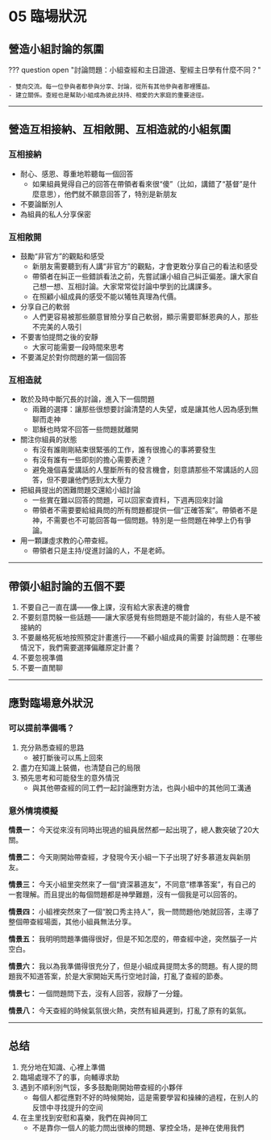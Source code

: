 # 05 臨場狀況

## 營造小組討論的氛圍

??? question open "討論問題：小組查經和主日證道、聖經主日學有什麼不同？"

    - 雙向交流。每一位參與者都參與分享、討論，從所有其他參與者那裡獲益。
    - 建立關係。查經也是幫助小組成為彼此扶持、相愛的大家庭的重要途徑。

-----

## 營造互相接納、互相敞開、互相造就的小組氛圍

### 互相接納

- 耐心、感恩、尊重地聆聽每一個回答
    - 如果組員覺得自己的回答在帶領者看來很“傻”（比如，講錯了“基督”是什麼意思），他們就不願意回答了，特別是新朋友
- 不要論斷別人
- 為組員的私人分享保密

### 互相敞開

- 鼓勵“非官方”的觀點和感受
    - 新朋友需要聽到有人講“非官方”的觀點，才會更敢分享自己的看法和感受
    - 帶領者在糾正一些錯誤看法之前，先嘗試讓小組自己糾正偏差。讓大家自己想一想、互相討論。大家常常從討論中學到的比講課多。
    - 在照顧小組成員的感受不能以犧牲真理為代價。
- 分享自己的軟弱
    - 人們更容易被那些願意冒險分享自己軟弱，顯示需要耶穌恩典的人，那些不完美的人吸引
- 不要害怕提問之後的安靜
    - 大家可能需要一段時間來思考
- 不要滿足於對你問題的第一個回答

### 互相造就

- 敢於及時中斷冗長的討論，進入下一個問題
    - 兩難的選擇：讓那些很想要討論清楚的人失望，或是讓其他人因為感到無聊而走神
    - 耶穌也時常不回答一些問題就離開
- 關注你組員的狀態
    - 有沒有誰剛剛結束很緊張的工作，誰有很擔心的事將要發生
    - 有沒有誰有一些即刻的擔心需要表達？
    - 避免幾個喜愛講話的人壟斷所有的發言機會，刻意請那些不常講話的人回答，但不要讓他們感到太大壓力
- 把組員提出的困難問題交還給小組討論
    - 一些實在難以回答的問題，可以回家查資料，下週再回來討論
    - 帶領者不需要要給組員問的所有問題都提供一個“正確答案”。帶領者不是神，不需要也不可能回答每一個問題。特別是一些問題在神學上仍有爭論。
- 用一顆謙虛求教的心帶查經。
    - 帶領者只是主持/促進討論的人，不是老師。

-----

## 帶領小組討論的五個不要

1. 不要自己一直在講——像上課，沒有給大家表達的機會
2. 不要刻意閃躲一些話題——讓大家感覺有些問題是不能討論的，有些人是不被接納的
3. 不要嚴格死板地按照預定計畫進行——不顧小組成員的需要
討論問題：在哪些情況下，我們需要選擇偏離原定計畫？
4. 不要忽視準備
5. 不要一直閒聊

-----

## 應對臨場意外狀況

### 可以提前準備嗎？

1. 充分熟悉查經的思路
    - 被打斷後可以馬上回來
1. 盡力在知識上裝備，也清楚自己的局限
1. 預先思考和可能發生的意外情況
    - 與其他帶查經的同工們一起討論應對方法，也與小組中的其他同工溝通

### 意外情境模擬

**情景一：**
今天從來沒有同時出現過的組員居然都一起出現了，總人數突破了20大關。

**情景二：**
今天剛開始帶查經，才發現今天小組一下子出現了好多慕道友與新朋友。

**情景三：**
今天小組里突然來了一個“資深慕道友”，不同意“標準答案”，有自己的一套理解。而且提出的每個問題都是神學難題，沒有一個我是可以回答的。

**情景四：**
小組裡突然來了一個“脫口秀主持人”，我一問問題他/她就回答，主導了整個帶查經場面，其他小組員無法分享。

**情景五：**
我明明問題準備得很好，但是不知怎麼的，帶查經中途，突然腦子一片空白。

**情景六：**
我以為我準備得很充分了，但是小組成員提問太多的問題。有人提的問題我不知道答案，於是大家開始天馬行空地討論，打亂了查經的節奏。

**情景七：**
一個問題問下去，沒有人回答，寂靜了一分鐘。

**情景八：**
今天查經的時候氣氛很火熱，突然有組員遲到，打亂了原有的氣氛。

-----

## 总结

1. 充分地在知識、心裡上準備
1. 臨場處理不了的事，向輔導求助
1. 遇到不順利別气馁，多多鼓勵剛開始帶查經的小夥伴
    - 每個人都從應對不好的時候開始，這是需要學習和操練的過程，在别人的反馈中寻找提升的空间
1. 在主里找到安慰和喜樂，我們在與神同工
    - 不是靠你一個人的能力問出很棒的問題、掌控全场，是神在使用我們
